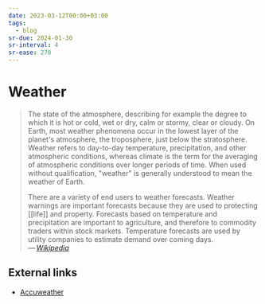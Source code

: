 ```yaml
---
date: 2023-03-12T00:00+03:00
tags:
  - blog
sr-due: 2024-01-30
sr-interval: 4
sr-ease: 270
---
```


# Weather

> The state of the atmosphere, describing for example the degree to which it is
> hot or cold, wet or dry, calm or stormy, clear or cloudy. On Earth, most
> weather phenomena occur in the lowest layer of the planet's atmosphere, the
> troposphere, just below the stratosphere. Weather refers to day-to-day
> temperature, precipitation, and other atmospheric conditions, whereas climate
> is the term for the averaging of atmospheric conditions over longer periods of
> time. When used without qualification, "weather" is generally understood to
> mean the weather of Earth.
>
> There are a variety of end users to weather forecasts. Weather warnings are
> important forecasts because they are used to protecting [[life]] and property.
> Forecasts based on temperature and precipitation are important to agriculture,
> and therefore to commodity traders within stock markets. Temperature forecasts
> are used by utility companies to estimate demand over coming days.\
> — <cite>[Wikipedia](https://en.wikipedia.org/wiki/Weather)</cite>

## External links

- [Accuweather](http://www.accuweather.com/)
